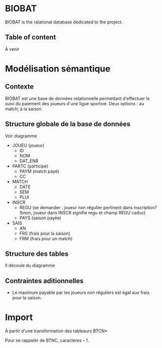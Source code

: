# BIOBAT

BIOBAT is the ralational database dedicated to the project.

## Table of content
À venir

# Modélisation sémantique

## Contexte

BIOBAT est une base de données relationnelle permettant d'effectuer le suivi du paiement des joueurs d'une ligue sportive. Deux options : au match; à la saison.  

## Structure globale de la base de données

Voir diagramme

- JOUEU (joueur)
  - ID
  - NOM
  - DAT_ENR
- PARTC (participe)
  - PAYM (match payé)
  - CC
- MATCH
  - DATE
  - SEM
  - PLUI 
- INSCR
  - REGU (se demander : joueur non régulier pertinent dans inscription? Sinon, joueur dans INSCR signifie regu et champ REGU caduc)
  - PAYS (saison payée)
- SAIS
  - AN
  - FRS (frais pour la saison)
  - FRM (frais pour un match)
  
## Structure des tables
  
Il découle du diagramme

## Contraintes aditionnelles

- Le maximum payable par les joueurs non réguliers est égal aux frais pour la saison.

# Import

À partir d'une transformation des tableaurs BTCN*

Pour se rappeler de BTNC, caractères - 1.
